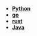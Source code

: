 * [**Python**](/Code%20Language/backend/Python/_navbar)  
* [**go**](/Code%20Language/backend/go/_navbar)  
* [**rust**](/Code%20Language/backend/rust/_navbar)  
* [**Java**](/Code%20Language/backend/Java/_navbar)  
